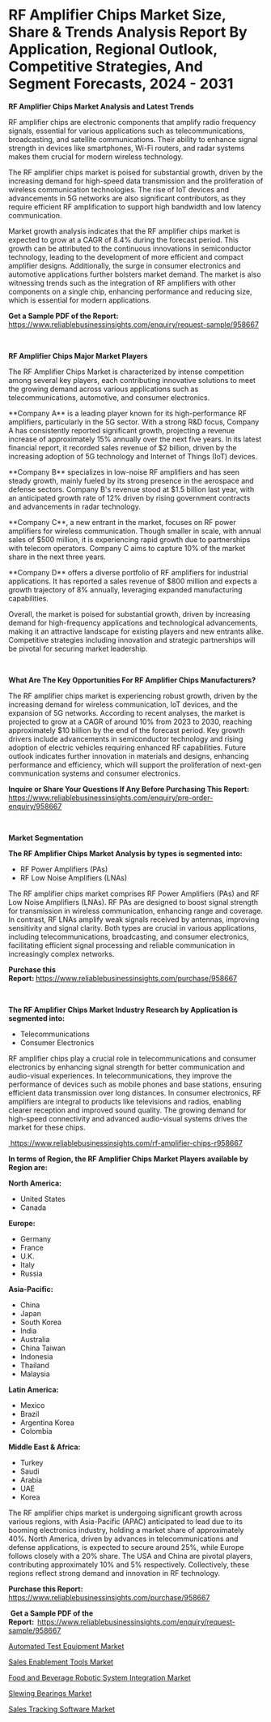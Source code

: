 <p><h1>RF Amplifier Chips Market Size, Share & Trends Analysis Report By Application, Regional Outlook, Competitive Strategies, And Segment Forecasts, 2024 - 2031</h1></p><p><strong>RF Amplifier Chips Market Analysis and Latest Trends</strong></p>
<p><p>RF amplifier chips are electronic components that amplify radio frequency signals, essential for various applications such as telecommunications, broadcasting, and satellite communications. Their ability to enhance signal strength in devices like smartphones, Wi-Fi routers, and radar systems makes them crucial for modern wireless technology.</p><p>The RF amplifier chips market is poised for substantial growth, driven by the increasing demand for high-speed data transmission and the proliferation of wireless communication technologies. The rise of IoT devices and advancements in 5G networks are also significant contributors, as they require efficient RF amplification to support high bandwidth and low latency communication.</p><p>Market growth analysis indicates that the RF amplifier chips market is expected to grow at a CAGR of 8.4% during the forecast period. This growth can be attributed to the continuous innovations in semiconductor technology, leading to the development of more efficient and compact amplifier designs. Additionally, the surge in consumer electronics and automotive applications further bolsters market demand. The market is also witnessing trends such as the integration of RF amplifiers with other components on a single chip, enhancing performance and reducing size, which is essential for modern applications.</p></p>
<p><strong>Get a Sample PDF of the Report:&nbsp;</strong> <a href="https://www.reliablebusinessinsights.com/enquiry/request-sample/958667?utm_campaign=904&utm_medium=2&utm_source=Github&utm_content=ia&utm_term=16112024&utm_id=rf-amplifier-chips">https://www.reliablebusinessinsights.com/enquiry/request-sample/958667</a></p>
<p>&nbsp;</p>
<p><strong>RF Amplifier Chips Major Market Players</strong></p>
<p><p>The RF Amplifier Chips Market is characterized by intense competition among several key players, each contributing innovative solutions to meet the growing demand across various applications such as telecommunications, automotive, and consumer electronics.</p><p>**Company A** is a leading player known for its high-performance RF amplifiers, particularly in the 5G sector. With a strong R&D focus, Company A has consistently reported significant growth, projecting a revenue increase of approximately 15% annually over the next five years. In its latest financial report, it recorded sales revenue of $2 billion, driven by the increasing adoption of 5G technology and Internet of Things (IoT) devices.</p><p>**Company B** specializes in low-noise RF amplifiers and has seen steady growth, mainly fueled by its strong presence in the aerospace and defense sectors. Company B's revenue stood at $1.5 billion last year, with an anticipated growth rate of 12% driven by rising government contracts and advancements in radar technology.</p><p>**Company C**, a new entrant in the market, focuses on RF power amplifiers for wireless communication. Though smaller in scale, with annual sales of $500 million, it is experiencing rapid growth due to partnerships with telecom operators. Company C aims to capture 10% of the market share in the next three years.</p><p>**Company D** offers a diverse portfolio of RF amplifiers for industrial applications. It has reported a sales revenue of $800 million and expects a growth trajectory of 8% annually, leveraging expanded manufacturing capabilities.</p><p>Overall, the market is poised for substantial growth, driven by increasing demand for high-frequency applications and technological advancements, making it an attractive landscape for existing players and new entrants alike. Competitive strategies including innovation and strategic partnerships will be pivotal for securing market leadership.</p></p>
<p>&nbsp;</p>
<p><strong>What Are The Key Opportunities For RF Amplifier Chips Manufacturers?</strong></p>
<p><p>The RF amplifier chips market is experiencing robust growth, driven by the increasing demand for wireless communication, IoT devices, and the expansion of 5G networks. According to recent analyses, the market is projected to grow at a CAGR of around 10% from 2023 to 2030, reaching approximately $10 billion by the end of the forecast period. Key growth drivers include advancements in semiconductor technology and rising adoption of electric vehicles requiring enhanced RF capabilities. Future outlook indicates further innovation in materials and designs, enhancing performance and efficiency, which will support the proliferation of next-gen communication systems and consumer electronics.</p></p>
<p><strong>Inquire or Share Your Questions If Any Before Purchasing This Report:</strong> <a href="https://www.reliablebusinessinsights.com/enquiry/pre-order-enquiry/958667?utm_campaign=904&utm_medium=2&utm_source=Github&utm_content=ia&utm_term=16112024&utm_id=rf-amplifier-chips">https://www.reliablebusinessinsights.com/enquiry/pre-order-enquiry/958667</a></p>
<p>&nbsp;</p>
<p><strong>Market Segmentation</strong></p>
<p><strong>The RF Amplifier Chips Market Analysis by types is segmented into:</strong></p>
<p><ul><li>RF Power Amplifiers (PAs)</li><li>RF Low Noise Amplifiers (LNAs)</li></ul></p>
<p><p>The RF amplifier chips market comprises RF Power Amplifiers (PAs) and RF Low Noise Amplifiers (LNAs). RF PAs are designed to boost signal strength for transmission in wireless communication, enhancing range and coverage. In contrast, RF LNAs amplify weak signals received by antennas, improving sensitivity and signal clarity. Both types are crucial in various applications, including telecommunications, broadcasting, and consumer electronics, facilitating efficient signal processing and reliable communication in increasingly complex networks.</p></p>
<p><strong>Purchase this Report:&nbsp;</strong><a href="https://www.reliablebusinessinsights.com/purchase/958667?utm_campaign=904&utm_medium=2&utm_source=Github&utm_content=ia&utm_term=16112024&utm_id=rf-amplifier-chips">https://www.reliablebusinessinsights.com/purchase/958667</a></p>
<p>&nbsp;</p>
<p><strong>The RF Amplifier Chips Market Industry Research by Application is segmented into:</strong></p>
<p><ul><li>Telecommunications</li><li>Consumer Electronics</li></ul></p>
<p><p>RF amplifier chips play a crucial role in telecommunications and consumer electronics by enhancing signal strength for better communication and audio-visual experiences. In telecommunications, they improve the performance of devices such as mobile phones and base stations, ensuring efficient data transmission over long distances. In consumer electronics, RF amplifiers are integral to products like televisions and radios, enabling clearer reception and improved sound quality. The growing demand for high-speed connectivity and advanced audio-visual systems drives the market for these chips.</p></p>
<p><a href="https://www.reliablebusinessinsights.com/rf-amplifier-chips-r958667?utm_campaign=904&utm_medium=2&utm_source=Github&utm_content=ia&utm_term=16112024&utm_id=rf-amplifier-chips">&nbsp;https://www.reliablebusinessinsights.com/rf-amplifier-chips-r958667</a></p>
<p><strong>In terms of Region, the RF Amplifier Chips Market Players available by Region are:</strong></p>
<p>
    <p> <strong> North America: </strong>
        <ul>
            <li>United States</li>
            <li>Canada</li>
        </ul>
        </p> 
    <p> <strong> Europe: </strong>
        <ul>
            <li>Germany</li>
            <li>France</li>
            <li>U.K.</li>
            <li>Italy</li>
            <li>Russia</li>
        </ul>
        </p> 
    <p> <strong> Asia-Pacific: </strong>
        <ul>
            <li>China</li>
            <li>Japan</li>
            <li>South Korea</li>
            <li>India</li>
            <li>Australia</li>
            <li>China Taiwan</li>
            <li>Indonesia</li>
            <li>Thailand</li>
            <li>Malaysia</li>
        </ul>
        </p> 
    <p> <strong> Latin America: </strong>
        <ul>
            <li>Mexico</li>
            <li>Brazil</li>
            <li>Argentina Korea</li>
            <li>Colombia</li>
        </ul>
        </p> 
    <p> <strong> Middle East & Africa: </strong>
        <ul>
            <li>Turkey</li>
            <li>Saudi</li>
            <li>Arabia</li>
            <li>UAE</li>
            <li>Korea</li>
        </ul>
    </p>
    </p>
<p><p>The RF amplifier chips market is undergoing significant growth across various regions, with Asia-Pacific (APAC) anticipated to lead due to its booming electronics industry, holding a market share of approximately 40%. North America, driven by advances in telecommunications and defense applications, is expected to secure around 25%, while Europe follows closely with a 20% share. The USA and China are pivotal players, contributing approximately 10% and 5% respectively. Collectively, these regions reflect strong demand and innovation in RF technology.</p></p>
<p><strong>Purchase this Report: </strong><a href="https://www.reliablebusinessinsights.com/purchase/958667?utm_campaign=904&utm_medium=2&utm_source=Github&utm_content=ia&utm_term=16112024&utm_id=rf-amplifier-chips">https://www.reliablebusinessinsights.com/purchase/958667</a></p>
<p>&nbsp;<strong>Get a Sample PDF of the Report:&nbsp;&nbsp;</strong><a href="https://www.reliablebusinessinsights.com/enquiry/request-sample/958667?utm_campaign=904&utm_medium=2&utm_source=Github&utm_content=ia&utm_term=16112024&utm_id=rf-amplifier-chips">https://www.reliablebusinessinsights.com/enquiry/request-sample/958667</a></p>
<p><strong></strong></p>
<p><p><a href="https://www.linkedin.com/pulse/automated-test-equipment-market-ecosystem-competitive-landscape-cxqzc?utm_campaign=904&utm_medium=2&utm_source=Github&utm_content=ia&utm_term=16112024&utm_id=rf-amplifier-chips">Automated Test Equipment Market</a></p><p><a href="https://issuu.com/reportprime-2/docs/sales-enablement-tools-market-size-_ec27eec7b14b47?utm_campaign=904&utm_medium=2&utm_source=Github&utm_content=ia&utm_term=16112024&utm_id=rf-amplifier-chips">Sales Enablement Tools Market</a></p><p><a href="https://www.linkedin.com/pulse/food-beverage-robotic-system-integration-market-segmentation-icqyc?utm_campaign=904&utm_medium=2&utm_source=Github&utm_content=ia&utm_term=16112024&utm_id=rf-amplifier-chips">Food and Beverage Robotic System Integration Market</a></p><p><a href="https://www.linkedin.com/pulse/slewing-bearings-market-segmentation-geographical-regions-forcast-hzwec?utm_campaign=904&utm_medium=2&utm_source=Github&utm_content=ia&utm_term=16112024&utm_id=rf-amplifier-chips">Slewing Bearings Market</a></p><p><a href="https://issuu.com/reportprime-2/docs/sales-tracking-software-market-size_5276645d8f1b0d?utm_campaign=904&utm_medium=2&utm_source=Github&utm_content=ia&utm_term=16112024&utm_id=rf-amplifier-chips">Sales Tracking Software Market</a></p></p>